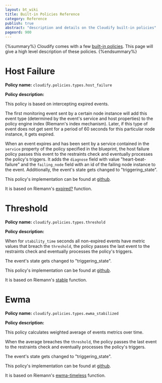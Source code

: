 ```yaml
---
layout: bt_wiki
title: Built-in Policies Reference
category: Reference
publish: true
abstract: "description and details on the Cloudify built-in policies"
pageord: 900
---
```


{%summary%} Cloudify comes with a few [built-in policies](guide-policies.html#built-in-policies). This page will give a high level description of these policies. {%endsummary%}


# Host Failure

**Policy name:** `cloudify.policies.types.host_failure`

**Policy description:**

This policy is based on intercepting expired events.

The first monitoring event sent by a certain node instance will add this event type (determined by the event's service and host properties) to the policy engine index (Riemann's index mechanism). Later, if this type of event does not get sent for a period of 60 seconds for this particular node instance, it gets expired.

When an event expires and has been sent by a service contained in the `service` property of the policy specified in the blueprint, the host failure policy passes this event to the restraints check and eventually processes the policy's triggers. It adds the `diagnose` field with value "heart-beat-failure" and the `failing_node` field with an id of the failing node instance to the event. Additionally, the event's state gets changed to "triggering_state".

This policy's implementation can be found at [github](https://github.com/cloudify-cosmo/cloudify-manager/blob/master/resources/rest-service/cloudify/policies/host_failure.clj).

It is based on Riemann's [expired?](http://riemann.io/api/riemann.streams.html#var-expired.3F) function.

# Threshold

**Policy name:** `cloudify.policies.types.threshold`

**Policy description:**

When for `stability_time` seconds all non-expired events have metric values that breach the `threshold`, the policy passes the last event to the restraints check and eventually processes the policy's triggers.

The event's state gets changed to "triggering_state".

This policy's implementation can be found at [github](https://github.com/cloudify-cosmo/cloudify-manager/blob/master/resources/rest-service/cloudify/policies/threshold.clj).

It is based on Riemann's [stable](http://riemann.io/api/riemann.streams.html#var-stable) function.

# Ewma

**Policy name:** `cloudify.policies.types.ewma_stabilized`

**Policy description:**

This policy calculates weighted average of events metrics over time.

When the average breaches the `threshold`, the policy passes the last event to the restraints check and eventually processes the policy's triggers.

The event's state gets changed to "triggering_state".

This policy's implementation can be found at [github](https://github.com/cloudify-cosmo/cloudify-manager/blob/master/resources/rest-service/cloudify/policies/ewma_stabilized.clj).

It is based on Riemann's [ewma-timeless](http://riemann.io/api/riemann.streams.html#var-ewma-timeless) function.
